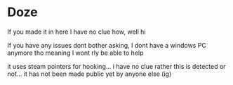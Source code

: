 # Doze
If you made it in here I have no clue how, well hi

If you have any issues dont bother asking, I dont have a windows PC anymore tho meaning I wont rly be able to help

it uses steam pointers for hooking... i have no clue rather this is detected or not... it has not been made public yet by anyone else (ig)
